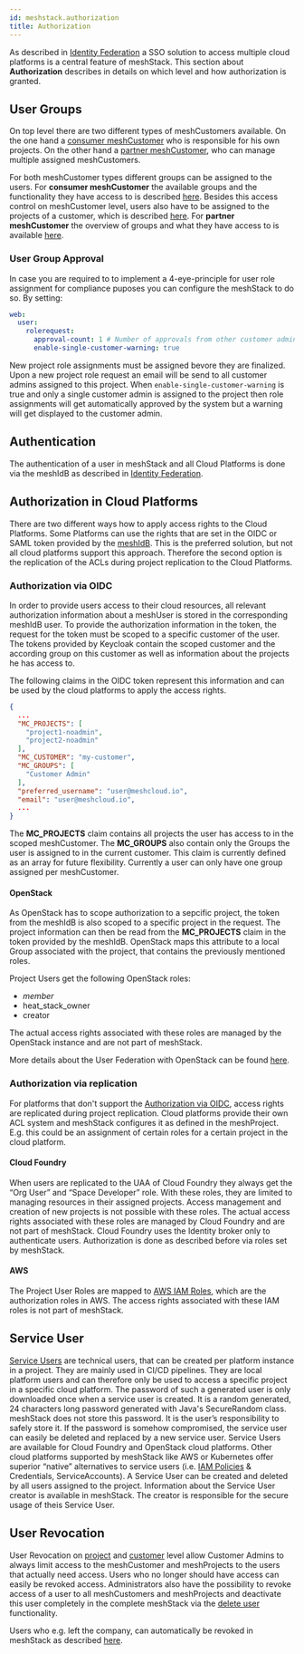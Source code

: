 ```yaml
---
id: meshstack.authorization
title: Authorization
---
```


As described in [Identity Federation](meshstack.identity-federation.md) a SSO solution to access multiple cloud platforms is a central feature of meshStack. This section about **Authorization** describes in details on which level and how authorization is granted.

## User Groups

On top level there are two different types of meshCustomers available. On the one hand a [consumer meshCustomer](meshcloud.customer.md) who is responsible for his own projects. On the other hand a [partner meshCustomer](administration.index.md), who can manage multiple assigned meshCustomers.

For both meshCustomer types different groups can be assigned to the users. For **consumer meshCustomer** the available groups and the functionality they have access to is described [here](meshcloud.groups.md). Besides this access control on meshCustomer level, users also have to be assigned to the projects of a customer, which is described [here](meshcloud.project.md#manage-meshprojects). For **partner meshCustomer** the overview of groups and what they have access to is available [here](administration.index.md).

### User Group Approval

In case you are required to to implement a 4-eye-principle for user role assignment for compliance puposes you can configure the meshStack to do so. By setting:

```yml
web:
  user:
    rolerequest:
      approval-count: 1 # Number of approvals from other customer admins
      enable-single-customer-warning: true
```

New project role assignments must be assigned bevore they are finalized. Upon a new project role request an email will be send to all customer admins assigned to this project. When `enable-single-customer-warning` is true and only a single customer admin is assigned to the project then role assignments will get automatically approved by the system but a warning will get displayed to the  customer admin.

## Authentication

The authentication of a user in meshStack and all Cloud Platforms is done via the meshIdB as described in [Identity Federation](meshstack.identity-federation.md).

## Authorization in Cloud Platforms

There are two different ways how to apply access rights to the Cloud Platforms. Some Platforms can use the rights that are set in the OIDC or SAML token provided by the [meshIdB](meshstack.identity-federation.md). This is the preferred solution, but not all cloud platforms support this approach. Therefore the second option is the replication of the ACLs during project replication to the Cloud Platforms.

### Authorization via OIDC

In order to provide users access to their cloud resources, all relevant authorization information about a meshUser is stored in the corresponding meshIdB user. To provide the authorization information in the token, the request for the token must be scoped to a specific customer of the user. The tokens provided by Keycloak contain the scoped customer and the according group on this customer as well as information about the projects he has access to.

The following claims in the OIDC token represent this information and can be used by the cloud platforms to apply the access rights.

```json
{
  ...
  "MC_PROJECTS": [
    "project1-noadmin",
    "project2-noadmin"
  ],
  "MC_CUSTOMER": "my-customer",
  "MC_GROUPS": [
    "Customer Admin"
  ],
  "preferred_username": "user@meshcloud.io",
  "email": "user@meshcloud.io",
  ...
}
```

The **MC_PROJECTS** claim contains all projects the user has access to in the scoped meshCustomer. The **MC_GROUPS** also contain only the Groups the user is assigned to in the current customer. This claim is currently defined as an array for future flexibility. Currently a user can only have one group assigned per meshCustomer.

#### OpenStack

As OpenStack has to scope authorization to a sepcific project, the token from the meshIdB is also scoped to a specific project in the request. The project information can then be read from the **MC_PROJECTS** claim in the token provided by the meshIdB. OpenStack maps this attribute to a local Group associated with the project, that contains the previously mentioned roles.

Project Users get the following OpenStack roles:

- _member_
- heat_stack_owner
- creator

The actual access rights associated with these roles are managed by the OpenStack instance and are not part of meshStack.

More details about the User Federation with OpenStack can be found [here](meshstack.openstack.md).

### Authorization via replication

For platforms that don't support the [Authorization via OIDC](#authorization-via-oidc), access rights are replicated during project replication. Cloud platforms provide their own ACL system and meshStack configures it as defined in the meshProject. E.g. this could be an assignment of certain roles for a certain project in the cloud platform.

#### Cloud Foundry

When users are replicated to the UAA of Cloud Foundry they always get the “Org User” and “Space Developer” role. With these roles, they are limited to managing resources in their assigned projects. Access management and creation of new projects is not possible with these roles. The actual access rights associated with these roles are managed by Cloud Foundry and are not part of meshStack.
Cloud Foundry uses the Identity broker only to authenticate users. Authorization is done as described before via roles set by meshStack.

#### AWS

The Project User Roles are mapped to [AWS IAM Roles](https://docs.aws.amazon.com/de_de/IAM/latest/UserGuide/access.html), which are the authorization roles in AWS. The access rights associated with these IAM roles is not part of meshStack.

## Service User

[Service Users](meshcloud.service-user.md) are technical users, that can be created per platform instance in a project. They are mainly used in CI/CD pipelines. They are local platform users and can therefore only be used to access a specific project in a specific cloud platform. The password of such a generated user is only downloaded once when a service user is created. It is a random generated, 24 characters long password generated with Java's SecureRandom class. meshStack does not store this password. It is the user’s responsibility to safely store it. If the password is somehow compromised, the service user can easily be deleted and replaced by a new service user.
Service Users are available for Cloud Foundry and OpenStack cloud platforms. Other cloud platforms supported by meshStack like AWS or Kubernetes offer superior “native” alternatives to service users (i.e. [IAM Policies](https://docs.aws.amazon.com/de_de/IAM/latest/UserGuide/access_policies_manage.html) & Credentials, ServiceAccounts).
A Service User can be created and deleted by all users assigned to the project. Information about the Service User creator is available in meshStack. The creator is responsible for the secure usage of theis Service User.

## User Revocation

User Revocation on [project](meshcloud.project.md#unassign-user-from-a-meshproject) and [customer](meshcloud.customer.md#remove-users-from-a-meshcustomer) level allow Customer Admins to always limit access to the meshCustomer and meshProjects to the users that actually need access. Users who no longer should have access can easily be revoked access. Administrators also have the possibility to revoke access of a user to all meshCustomers and meshProjects and deactivate this user completely in the complete meshStack via the [delete user](administration.users.md#delete-user) functionality.

Users who e.g. left the company, can automatically be revoked in meshStack as described [here](meshstack.user-revocation.md).